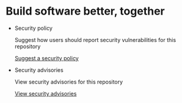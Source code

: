 # Build software better, together

* Security policy

   Suggest how users should report security vulnerabilities for this repository

   [Suggest a security policy](https://github.com/brandonpittman/OmniFocus/security/policy)

* Security advisories

   View security advisories for this repository

  [View security advisories](https://github.com/brandonpittman/OmniFocus/security/advisories)

